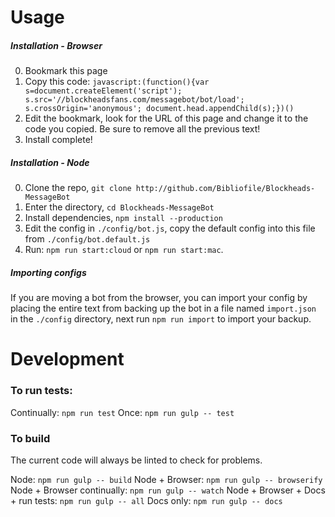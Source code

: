 # Usage
##### Installation - Browser
0. Bookmark this page
0. Copy this code:
`javascript:(function(){var s=document.createElement('script'); s.src='//blockheadsfans.com/messagebot/bot/load'; s.crossOrigin='anonymous'; document.head.appendChild(s);})()`
0. Edit the bookmark, look for the URL of this page and change it to the code you copied. Be sure to remove all the previous text!
0. Install complete!

##### Installation - Node
0. Clone the repo, `git clone http://github.com/Bibliofile/Blockheads-MessageBot`
0. Enter the directory, `cd Blockheads-MessageBot`
0. Install dependencies, `npm install --production`
0. Edit the config in `./config/bot.js`, copy the default config into this file from `./config/bot.default.js`
0. Run: `npm run start:cloud` or `npm run start:mac`.

##### Importing configs
If you are moving a bot from the browser, you can import your config by placing the entire text from backing up the bot in a file named `import.json` in the `./config` directory, next run `npm run import` to import your backup.

# Development
### To run tests:
Continually:
`npm run test`
Once:
`npm run gulp -- test`

### To build
The current code will always be linted to check for problems.

Node:
`npm run gulp -- build`
Node + Browser:
`npm run gulp -- browserify`
Node + Browser continually:
`npm run gulp -- watch`
Node + Browser + Docs + run tests:
`npm run gulp -- all`
Docs only:
`npm run gulp -- docs`
